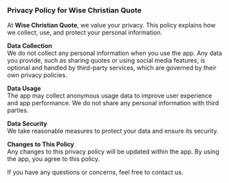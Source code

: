 ### Privacy Policy for Wise Christian Quote

At **Wise Christian Quote**, we value your privacy. This policy explains how we collect, use, and protect your personal information.

**Data Collection**  
We do not collect any personal information when you use the app. Any data you provide, such as sharing quotes or using social media features, is optional and handled by third-party services, which are governed by their own privacy policies.

**Data Usage**  
The app may collect anonymous usage data to improve user experience and app performance. We do not share any personal information with third parties.

**Data Security**  
We take reasonable measures to protect your data and ensure its security.

**Changes to This Policy**  
Any changes to this privacy policy will be updated within the app. By using the app, you agree to this policy.

If you have any questions or concerns, feel free to contact us.
